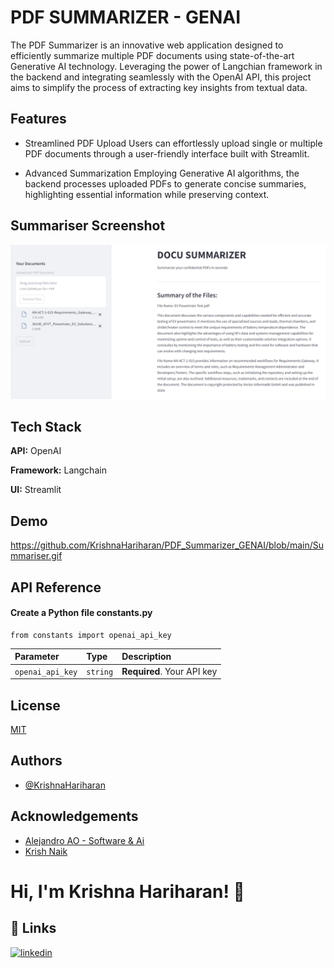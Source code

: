 
# PDF SUMMARIZER - GENAI

The PDF Summarizer is an innovative web application designed to efficiently summarize multiple PDF documents using state-of-the-art Generative AI technology. Leveraging the power of Langchian framework in the backend and integrating seamlessly with the OpenAI API, this project aims to simplify the process of extracting key insights from textual data.



## Features

- Streamlined PDF Upload
Users can effortlessly upload single or multiple PDF documents through a user-friendly interface built with Streamlit.

- Advanced Summarization
Employing Generative AI algorithms, the backend processes uploaded PDFs to generate concise summaries, highlighting essential information while preserving context.


## Summariser Screenshot

![App Screenshot](https://github.com/KrishnaHariharan/PDF_Summarizer_GENAI/blob/main/summariser.png?raw=true)



## Tech Stack

**API:** OpenAI

**Framework:** Langchain

**UI:** Streamlit



## Demo
https://github.com/KrishnaHariharan/PDF_Summarizer_GENAI/blob/main/Summariser.gif



## API Reference

#### Create a Python file constants.py

```http
from constants import openai_api_key
```

| Parameter | Type     | Description                |
| :-------- | :------- | :------------------------- |
| `openai_api_key` | `string` | **Required**. Your API key |




## License

[MIT](https://choosealicense.com/licenses/mit/)


## Authors

- [@KrishnaHariharan](https://www.github.com/KrishnaHariharan)


## Acknowledgements

 - [Alejandro AO - Software & Ai](https://www.youtube.com/@alejandro_ao)
 - [Krish Naik](https://www.youtube.com/@krishnaik06)


# Hi, I'm Krishna Hariharan! 👋


## 🔗 Links
[![linkedin](https://img.shields.io/badge/linkedin-0A66C2?style=for-the-badge&logo=linkedin&logoColor=white)](https://www.linkedin.com/in/krishna-hariharan/)

